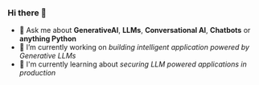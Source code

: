 ### Hi there 👋

- 💬 Ask me about **GenerativeAI**, **LLMs**, **Conversational AI**, **Chatbots** or **anything Python**
- 🔭 I’m currently working on _building intelligent application powered by Generative LLMs_
- 🌱 I'm currently learning about _securing LLM powered applications in production_

<!--
**dhruv-3d/dhruv-3d** is a ✨ _special_ ✨ repository because its `README.md` (this file) appears on your GitHub profile.

Here are some ideas to get you started:

- 🔭 I’m currently working on ...
- 🌱 I’m currently learning ...
- 👯 I’m looking to collaborate on ...
- 🤔 I’m looking for help with ...
- 💬 Ask me about ...
- 📫 How to reach me: ...
- 😄 Pronouns: ...
- ⚡ Fun fact: ...
-->
